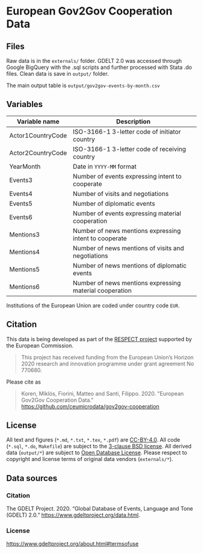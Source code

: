 # European Gov2Gov Cooperation Data

## Files
Raw data is in the `externals/` folder. GDELT 2.0 was accessed through Google BigQuery with the .sql scripts and further processed with Stata .do files. Clean data is save in `output/` folder.

The main output table is `output/gov2gov-events-by-month.csv`

## Variables

| Variable name     | Description                                   |
|-------------------|-----------------------------------------------|
| Actor1CountryCode | ISO-3166-1 3-letter code of initiator country |
| Actor2CountryCode | ISO-3166-1 3-letter code of receiving country |
| YearMonth | Date in `YYYY-MM` format |
| Events3 | Number of events expressing intent to cooperate |
| Events4 | Number of visits and negotiations |
| Events5 | Number of diplomatic events |
| Events6 | Number of events expressing material cooperation |
| Mentions3 | Number of news mentions expressing intent to cooperate |
| Mentions4 | Number of news mentions of visits and negotiations |
| Mentions5 | Number of news mentions of diplomatic events |
| Mentions6 | Number of news mentions expressing material cooperation |

Institutions of the European Union are coded under country code `EUR`.

## Citation
This data is being developed as part of the [RESPECT project](http://respect.eui.eu/) supported by the European Commission. 

> This project has received funding from the European Union’s Horizon 2020 research and innovation programme under grant agreement No 770680.

Please cite as

> Koren, Miklós, Fiorini, Matteo and Santi, Filippo. 2020. "European Gov2Gov Cooperation Data." https://github.com/ceumicrodata/gov2gov-cooperation

## License
All text and figures (`*.md`, `*.txt`, `*.tex`, `*.pdf`) are [CC-BY-4.0](https://creativecommons.org/licenses/by/4.0/). All code (`*.sql`, `*.do`, `Makefile`) are subject to the [3-clause BSD license](https://opensource.org/licenses/BSD-3-Clause). All derived data (`output/*`) are subject to [Open Database License](https://opendatacommons.org/licenses/odbl/index.html). Please respect to copyright and license terms of original data vendors (`externals/*`).

## Data sources
### Citation
The GDELT Project. 2020. “Global Database of Events, Language and Tone (GDELT) 2.0.” https://www.gdeltproject.org/data.html.
### License
https://www.gdeltproject.org/about.html#termsofuse